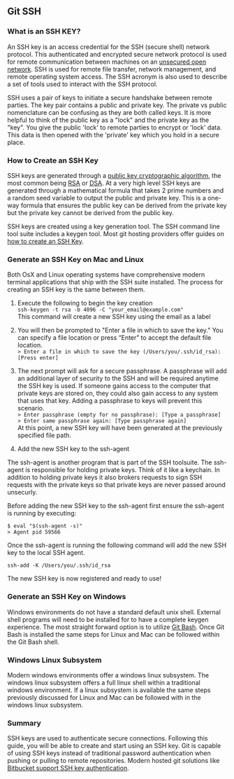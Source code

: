## Git SSH

### What is an SSH KEY?

An SSH key is an access credential for the SSH (secure shell) network protocol. This authenticated and encrypted secure network protocol is used for remote communication between machines on an [unsecured open network](https://whatismyipaddress.com/unsecured-network). SSH is used for remote file transfer, network management, and remote operating system access. The SSH acronym is also used to describe a set of tools used to interact with the SSH protocol.

SSH uses a pair of keys to initiate a secure handshake between remote parties. The key pair contains a public and private key. The private vs public nomenclature can be confusing as they are both called keys. It is more helpful to think of the public key as a "lock" and the private key as the "key". You give the public 'lock' to remote parties to encrypt or 'lock' data. This data is then opened with the 'private' key which you hold in a secure place.

### How to Create an SSH Key

SSH keys are generated through a [public key cryptographic algorithm](https://en.wikipedia.org/wiki/Public-key_cryptography), the most common being [RSA](https://en.wikipedia.org/wiki/RSA_(cryptosystem)) or [DSA](https://en.wikipedia.org/wiki/Digital_Signature_Algorithm). At a very high level SSH keys are generated through a mathematical formula that takes 2 prime numbers and a random seed variable to output the public and private key. This is a one-way formula that ensures the public key can be derived from the private key but the private key cannot be derived from the public key.

SSH keys are created using a key generation tool. The SSH command line tool suite includes a keygen tool. Most git hosting providers offer guides on [how to create an SSH Key](https://confluence.atlassian.com/bitbucketserver/creating-ssh-keys-776639788.html).

### Generate an SSH Key on Mac and Linux

Both OsX and Linux operating systems have comprehensive modern terminal applications that ship with the SSH suite installed. The process for creating an SSH key is the same between them.

1. Execute the following to begin the key creation  
`ssh-keygen -t rsa -b 4096 -C "your_email@example.com"`  
This command will create a new SSH key using the email as a label

2. You will then be prompted to "Enter a file in which to save the key."
You can specify a file location or press “Enter” to accept the default file location.  
`> Enter a file in which to save the key (/Users/you/.ssh/id_rsa): [Press enter]`

3. The next prompt will ask for a secure passphrase.
A passphrase will add an additional layer of security to the SSH and will be required anytime the SSH key is used. If someone gains access to the computer that private keys are stored on, they could also gain access to any system that uses that key. Adding a passphrase to keys will prevent this scenario.  
`> Enter passphrase (empty for no passphrase): [Type a passphrase]`  
`> Enter same passphrase again: [Type passphrase again]`  
  At this point, a new SSH key will have been generated at the previously specified file path.

4. Add the new SSH key to the ssh-agent

The ssh-agent is another program that is part of the SSH toolsuite. The ssh-agent is responsible for holding private keys. Think of it like a keychain. In addition to holding private keys it also brokers requests to sign SSH requests with the private keys so that private keys are never passed around unsecurly.

Before adding the new SSH key to the ssh-agent first ensure the ssh-agent is running by executing:

```
$ eval "$(ssh-agent -s)"
> Agent pid 59566
```

Once the ssh-agent is running the following command will add the new SSH key to the local SSH agent.

```
ssh-add -K /Users/you/.ssh/id_rsa
```

The new SSH key is now registered and ready to use!

### Generate an SSH Key on Windows

Windows environments do not have a standard default unix shell. External shell programs will need to be installed for to have a complete keygen experience. The most straight forward option is to utilize [Git Bash](https://www.atlassian.com/git/tutorials/git-bash). Once Git Bash is installed the same steps for Linux and Mac can be followed within the Git Bash shell.

### Windows Linux Subsystem

Modern windows environments offer a windows linux subsystem. The windows linux subsystem offers a full linux shell within a traditional windows environment. If a linux subsystem is available the same steps previously discussed for Linux and Mac can be followed with in the windows linux subsystem.

### Summary

SSH keys are used to authenticate secure connections. Following this guide, you will be able to create and start using an SSH key. Git is capable of using SSH keys instead of traditional  password authentication when pushing or pulling to remote repositories. Modern hosted git solutions like [Bitbucket support SSH key authentication](https://confluence.atlassian.com/bitbucket/set-up-an-ssh-key-728138079.html).
